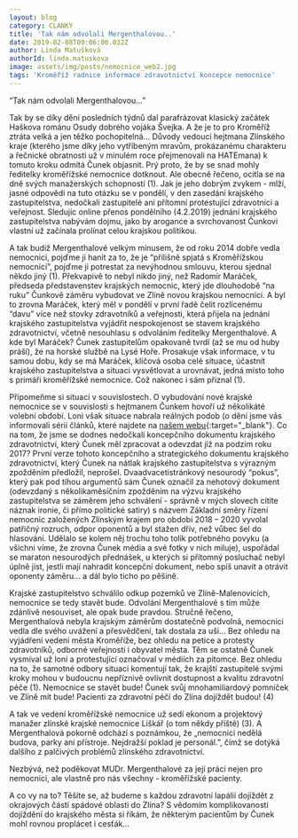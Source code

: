 ```yaml
---
layout: blog
category: CLANKY
title: 'Tak nám odvolali Mergenthalovou..'
date: 2019-02-08T09:06:00.032Z
author: Linda Matušková
authorId: linda.matuskova
image: assets/img/posts/nemocnice_web2.jpg
tags: 'Kroměříž radnice informace zdravotnictví koncepce nemocnice'
---
```


“Tak nám odvolali Mergenthalovou…”

Tak by se díky dění posledních týdnů dal parafrázovat klasický začátek Haškova románu Osudy dobrého vojáka Švejka. A že je to pro Kroměříž ztráta velká a jen těžko pochopitelná...
Důvody vedoucí hejtmana Zlínského kraje (kterého jsme díky jeho vytříbeným mravům, prokázanému charakteru a řečnické obratnosti už v minulém roce přejmenovali na HATEmana) k tomuto kroku odmítá Čunek objasnit. Prý proto, že by se snad mohly ředitelky kroměřížské nemocnice dotknout. Ale obecně řečeno, ocitla se na dně svých manažerských schopností (1). Jak je jeho dobrým zvykem - mlží, jasné odpovědi na tuto otázku se v pondělí, v den zasedání krajského zastupitelstva, nedočkali zastupitelé ani přítomní protestující zdravotníci a veřejnost. Sledujíc online přenos pondělního (4.2.2019) jednání krajského zastupitelstva nabývám dojmu, jako by arogance a svrchovanost Čunkovi vlastní už začínala prolínat celou krajskou politikou.

A tak budiž Mergenthalové velkým mínusem, že od roku 2014 dobře vedla nemocnici, pojďme ji hanit za to, že je “přílišně spjatá s Kroměřížskou nemocnicí”, pojďme ji potrestat za nevýhodnou smlouvu, kterou sjednal někdo jiný (1). Překvapivě to nebyl nikdo jiný, než Radomír Maráček, předseda představenstev krajských nemocnic, který jde dlouhodobě “na ruku” Čunkově záměru vybudovat ve Zlíně novou krajskou nemocnici. A byl to zrovna Maráček, který měl v pondělí v první řadě čelit rozlícenému “davu” více než stovky zdravotníků a veřejnosti, která přijela na jednání krajského zastupitelstva vyjádřit nespokojenost se stavem krajského zdravotnictví, včetně nesouhlasu s odvoláním ředitelky Mergenthalové. A kde byl Maráček? Čunek zastupitelům opakovaně tvrdí (až se mu od huby práší), že na horské službě na Lysé Hoře. Prosakuje však informace, v tu samou dobu, kdy se má Maráček, klíčová osoba celé situace, účastnit krajského zastupitelstva a situaci vysvětlovat a urovnávat, jedná místo toho s primáři kroměřížské nemocnice. Což nakonec i sám přiznal (1).

Připomeňme si situaci v souvislostech. O vybudování nové krajské nemocnice se v souvislosti s hejtmanem Čunkem hovoří už několikáté volební období. Loni však situace nabrala reálných podob (o dění jsme vás informovali sérií článků, které najdete na [našem webu](https://kromeriz.pirati.cz){:target="_blank"}. Co na tom, že jsme se dodnes nedočkali koncepčního dokumentu krajského zdravotnictví, který Čunek měl zpracovat a odevzdat již na podzim roku 2017? První verze tohoto koncepčního a strategického dokumentu krajského zdravotnictví, který Čunek na nátlak krajského zastupitelstva s výrazným zpožděním předložil, neprošel. Dvaadvacetistránkový nesourodý “pokus”, který pak pod tíhou argumentů sám Čunek označil za nehotový dokument (odevzdaný s několikaměsíčním zpožděním na výzvu krajského zastupitelstva se záměrem jeho schválení - správně v mých slovech cítíte náznak ironie, či přímo politické satiry) s názvem Základní směry řízení nemocnic založených Zlínským krajem pro období 2018 – 2020 vyvolal patřičný rozruch, odpor oponentů a byl stažen dřív, než vůbec šel do hlasování. Udělalo se kolem něj trochu toho tolik potřebného povyku (a všichni víme, že zrovna Čunek média a své fotky v nich miluje), uspořádal se maraton nesourodých přednášek, u kterých si přítomný posluchač nebyl úplně jist, jestli mají nahradit koncepční dokument, nebo spíš unavit a otrávit oponenty záměru… a dál bylo ticho po pěšině.

Krajské zastupitelstvo schválilo odkup pozemků ve Zlíně-Malenovicích, nemocnice se tedy stavět bude. Odvolání Mergenthalové s tím může zdánlivě nesouviset, ale opak bude pravdou. Stručně řečeno, Mergenthalová nebyla krajským záměrům dostatečně podvolná, nemocnici vedla dle svého uvážení a přesvědčení, tak dostala za uši... Bez ohledu na vyjádření vedení města Kroměříže, bez ohledu na petice a protesty zdravotníků, odborné veřejnosti i obyvatel města. Těm se ostatně Čunek vysmíval už loni a protestující označoval v médiích za pitomce. Bez ohledu na to, že samotné odbory situaci komentují tak, že krajští zastupitelé svými kroky mohou v budoucnu nepříznivě ovlivnit dostupnost a kvalitu zdravotní péče (1). Nemocnice se stavět bude! Čunek svůj mnohamiliardový pomníček ve Zlíně mít bude! Pacienti za zdravotní péčí do Zlína dojíždět budou! (4) 

A tak ve vedení kroměřížské nemocnice už sedí ekonom a projektový manažer zlínské krajské nemocnice Liškář (o tom někdy příště) (3). A Mergenthalová pokorně odchází s poznámkou, že „nemocnici nedělá budova, parky ani přístroje. Nejdražší poklad je personál.”, čímž se dotýká dalšího z palčivých problémů zlínského zdravotnictví.

Nezbývá, než poděkovat MUDr. Mergenthalové za její práci nejen pro nemocnici, ale vlastně pro nás všechny - kroměřížské pacienty.

A co vy na to? Těšíte se, až budeme s každou zdravotní lapálií dojíždět z okrajových částí spádové oblasti do Zlína? S vědomím komplikovanosti dojíždění do krajského města si říkám, že některým pacientům by Čunek mohl rovnou proplácet i cesťák...


